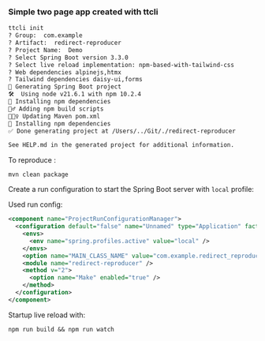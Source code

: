 ### Simple two page app created with ttcli

```bash
ttcli init
? Group:  com.example
? Artifact:  redirect-reproducer
? Project Name:  Demo
? Select Spring Boot version 3.3.0
? Select live reload implementation: npm-based-with-tailwind-css
? Web dependencies alpinejs,htmx
? Tailwind dependencies daisy-ui,forms
🍃 Generating Spring Boot project
🛠️  Using node v21.6.1 with npm 10.2.4
🔨 Installing npm dependencies
👷‍♂️ Adding npm build scripts
👷🏻‍♀️ Updating Maven pom.xml
🔨 Installing npm dependencies
✅ Done generating project at /Users/../Git/./redirect-reproducer

See HELP.md in the generated project for additional information.
```

To reproduce : 

`mvn clean package`

Create a run configuration to start the Spring Boot server with `local` profile:

Used run config:

```xml
<component name="ProjectRunConfigurationManager">
  <configuration default="false" name="Unnamed" type="Application" factoryName="Application" nameIsGenerated="true">
    <envs>
      <env name="spring.profiles.active" value="local" />
    </envs>
    <option name="MAIN_CLASS_NAME" value="com.example.redirect_reproducer.DemoApplication" />
    <module name="redirect-reproducer" />
    <method v="2">
      <option name="Make" enabled="true" />
    </method>
  </configuration>
</component>
```

Startup live reload with:

`npm run build && npm run watch`